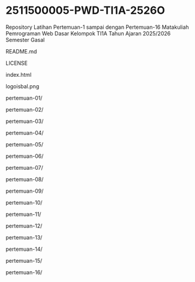 # 2511500005-PWD-TI1A-2526O
Repository Latihan Pertemuan-1 sampai dengan Pertemuan-16 Matakuliah Pemrograman  Web Dasar Kelompok TI1A Tahun Ajaran 2025/2026 Semester Gasal

 
README.md

LICENSE

index.html

logoisbal.png

pertemuan-01/

pertemuan-02/

pertemuan-03/

pertemuan-04/

pertemuan-05/

pertemuan-06/

pertemuan-07/

pertemuan-08/

pertemuan-09/

pertemuan-10/

pertemuan-11/

pertemuan-12/

pertemuan-13/

pertemuan-14/

pertemuan-15/

pertemuan-16/
